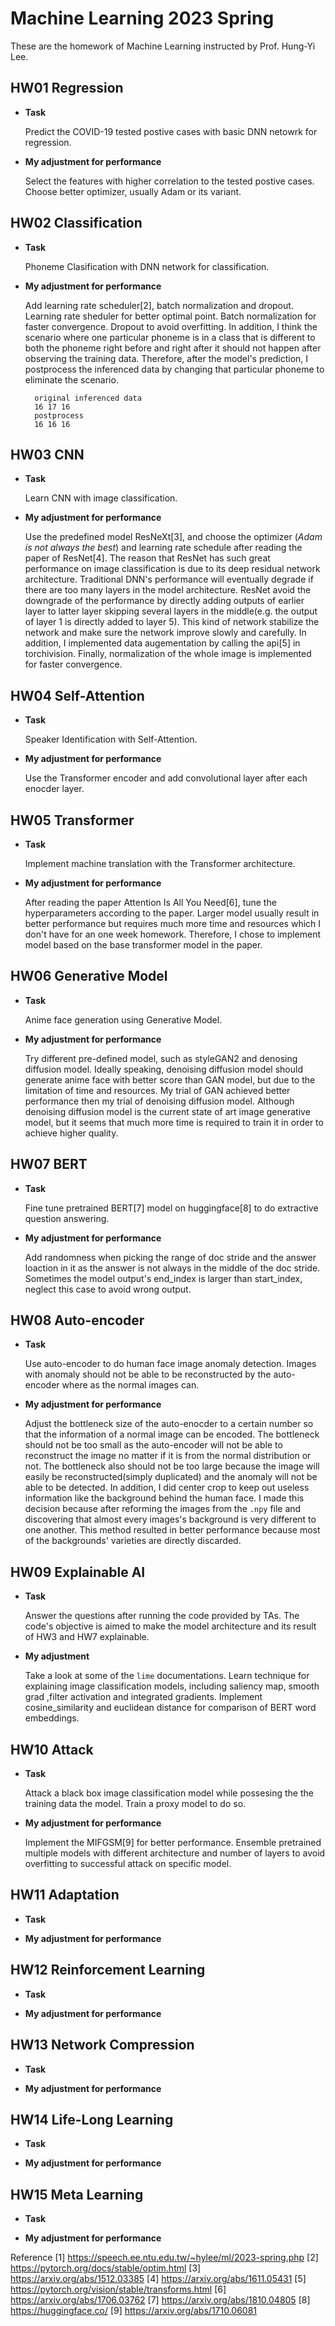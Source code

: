 # Machine Learning 2023 Spring
These are the homework of Machine Learning instructed by Prof. Hung-Yi Lee.

## HW01 Regression
* **Task**

  Predict the COVID-19 tested postive cases with basic DNN netowrk for regression.
* **My adjustment for performance**

  Select the features with higher correlation to the tested postive cases. Choose better optimizer, usually Adam or its variant.

## HW02 Classification
* **Task**

  Phoneme Clasification with DNN network for classification.
* **My adjustment for performance**

  Add learning rate scheduler[2], batch normalization and dropout.
  Learning rate sheduler for better optimal point. Batch normalization for faster convergence. Dropout to avoid overfitting.
  In addition, I think the scenario where one particular phoneme is in a class that is different to both the phoneme right before and right after it should not happen after observing the training data. Therefore, after the model's prediction, I postprocess the inferenced data by changing that particular phoneme to eliminate the scenario.
  ```
    original inferenced data
    16 17 16
    postprocess
    16 16 16 
  ```


## HW03 CNN
* **Task**

  Learn CNN with image classification.

* **My adjustment for performance**

  Use the predefined model ResNeXt[3], and choose the optimizer (*Adam is not always the best*) and learning rate schedule after reading the paper of ResNet[4]. The reason that ResNet has such great performance on image classification is due to its deep residual network architecture. Traditional DNN's performance will eventually degrade if there are too many layers in the model architecture. ResNet avoid the downgrade of the performance by directly adding outputs of earlier layer to latter layer skipping several layers in the middle(e.g. the output of layer 1 is directly added to layer 5). This kind of network stabilize the network and make sure the network improve slowly and carefully. In addition, I implemented data augementation by calling the api[5] in torchivision. Finally, normalization of the whole image is implemented for faster convergence.

## HW04 Self-Attention
* **Task**

  Speaker Identification with Self-Attention.

* **My adjustment for performance**

  Use the Transformer encoder and add convolutional layer after each enocder layer.

## HW05 Transformer
* **Task**

  Implement machine translation with the Transformer architecture.

* **My adjustment for performance**

  After reading the paper Attention Is All You Need[6], tune the hyperparameters according to the paper. Larger model usually result in better performance but requires much more time and resources which I don't have for an one week homework. Therefore, I chose to implement model based on the base transformer model in the paper.

## HW06 Generative Model
* **Task**

  Anime face generation using Generative Model.

* **My adjustment for performance**

  Try different pre-defined model, such as styleGAN2 and denosing diffusion model.
  Ideally speaking, denoising diffusion model should generate anime face with better score than GAN model, but due to the limitation of time and resources. My trial of GAN achieved better performance then my trial of denoising diffusion model. Although denoising diffusion model is the current state of art image generative model, but it seems that much more time is required to train it in order to achieve higher quality.

## HW07 BERT
* **Task**

  Fine tune pretrained BERT[7] model on huggingface[8] to do extractive question answering.

* **My adjustment for performance**

  Add randomness when picking the range of doc stride and the answer loaction in it as the answer is not always in the middle of the doc stride. Sometimes the model output's end_index is larger than start_index, neglect this case to avoid wrong output.

## HW08 Auto-encoder
* **Task**

  Use auto-encoder to do human face image anomaly detection. Images with anomaly should not be able to be reconstructed by the auto-encoder where as the normal images can.

* **My adjustment for performance**

  Adjust the bottleneck size of the auto-enocder to a certain number so that the information of a normal image can be encoded. The bottleneck should not be too small as the auto-encoder will not be able to reconstruct the image no matter if it is from the normal distribution or not. The bottleneck also should not be too large because the image will easily be reconstructed(simply duplicated) and the anomaly will not be able to be detected. In addition, I did center crop to keep out useless information like the background behind the human face. I made this decision because after reforming the images from the `.npy` file and discovering that almost every images's background is very different to one another. This method resulted in better performance because most of the backgrounds' varieties are directly discarded.

## HW09 Explainable AI
* **Task**

  Answer the questions after running the code provided by TAs. The code's objective is aimed to make the model architecture and its result of HW3 and HW7 explainable.

* **My adjustment**

  Take a look at some of the `lime` documentations. Learn technique for explaining image classification models, including saliency map, smooth grad ,filter activation and integrated gradients. Implement cosine_similarity and euclidean distance for comparison of BERT word embeddings.

## HW10 Attack
* **Task**

  Attack a black box image classification model while possesing the the training data the model. Train a proxy model to do so.

* **My adjustment for performance**

  Implement the MIFGSM[9] for better performance. Ensemble pretrained multiple models with different architecture and number of layers to avoid overfitting to successful attack on specific model.

## HW11 Adaptation
* **Task**



* **My adjustment for performance**


## HW12 Reinforcement Learning
* **Task**



* **My adjustment for performance**


## HW13 Network Compression
* **Task**



* **My adjustment for performance**


## HW14 Life-Long Learning
* **Task**



* **My adjustment for performance**


## HW15 Meta Learning
* **Task**



* **My adjustment for performance**




Reference
[1] https://speech.ee.ntu.edu.tw/~hylee/ml/2023-spring.php
[2] https://pytorch.org/docs/stable/optim.html
[3] https://arxiv.org/abs/1512.03385
[4] https://arxiv.org/abs/1611.05431
[5] https://pytorch.org/vision/stable/transforms.html
[6] https://arxiv.org/abs/1706.03762
[7] https://arxiv.org/abs/1810.04805
[8] https://huggingface.co/
[9] https://arxiv.org/abs/1710.06081